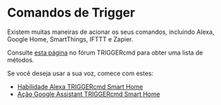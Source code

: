 # Comandos de Trigger

Existem muitas maneiras de acionar os seus comandos, incluindo Alexa, Google Home, SmartThings, IFTTT e Zapier.  

Consulte [esta página](https://www.triggercmd.com/forum/topic/30/list-of-ways-to-trigger-your-commands) no fórum TRIGGERcmd para obter uma lista de métodos.

Se você deseja usar a sua voz, comece com estes:

* [Habilidade Alexa TRIGGERcmd Smart Home](pt/SmartHomeAlexa.md)
* [Ação Google Assistant TRIGGERcmd Smart Home](pt/SmartHomeGoogle.md)